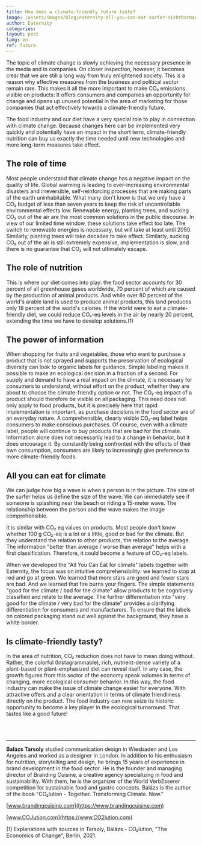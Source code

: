```yaml
---
title: How does a climate-friendly future taste?
image: /assets/images/blog/eaternity-all-you-can-eat-surfer-sichtbarmachung-co2.jpg
author: Eaternity
categories:
layout: post
lang: en
ref: future
---
```


The topic of climate change is slowly achieving the necessary presence in the media and in companies. On closer inspection, however, it becomes clear that we are still a long way from truly enlightened society. This is a reason why effective measures from the business and political sector remain rare. This makes it all the more important to make CO₂ emissions visible on products: It offers consumers and companies an opportunity for change and opens up unused potential in the area of marketing for those companies that act effectively towards a climate-friendly future. 
 
The food industry and our diet have a very special role to play in connection with climate change. Because changes here can be implemented very quickly and potentially have an impact in the short term, climate-friendly nutrition can buy us exactly the time needed until new technologies and more long-term measures take effect. 
 
## The role of time
Most people understand that climate change has a negative impact on the quality of life. Global warming is leading to ever-increasing environmental disasters and irreversible, self-reinforcing processes that are making parts of the earth uninhabitable. What many don't know is that we only have a CO₂ budget of less than seven years to keep the risk of uncontrollable environmental effects low.
Renewable energy, planting trees, and sucking CO₂ out of the air are the most common solutions in the public discourse. In view of our limited time window, these solutions take effect too late. The switch to renewable energies is necessary, but will take at least until 2050. Similarly, planting trees will take decades to take effect. Similarly, sucking CO₂ out of the air is still extremely expensive, implementation is slow, and there is no guarantee that CO₂ will not ultimately escape.
 
## The role of nutrition
This is where our diet comes into play: the food sector accounts for 30 percent of all greenhouse gases worldwide, 70 percent of which are caused by the production of animal products. And while over 80 percent of the world's arable land is used to produce animal products, this land produces only 18 percent of the world's calories. If the world were to eat a climate-friendly diet, we could reduce CO₂-eq levels in the air by nearly 20 percent, extending the time we have to develop solutions.(1)
 
## The power of information
When shopping for fruits and vegetables, those who want to purchase a product that is not sprayed and supports the preservation of ecological diversity can look to organic labels for guidance. Simple labeling makes it possible to make an ecological decision in a fraction of a second. For supply and demand to have a real impact on the climate, it is necessary for consumers to understand, without effort on the product, whether they are about to choose the climate-friendly option or not. 
The CO₂-eq impact of a product should therefore be visible on all packaging. This need does not only apply to food products, but it is precisely here that rapid implementation is important, as purchase decisions in the food sector are of an everyday nature. A comprehensible, clearly visible CO₂-eq label helps consumers to make conscious purchases. Of course, even with a climate label, people will continue to buy products that are bad for the climate. Information alone does not necessarily lead to a change in behavior, but it does encourage it. By constantly being confronted with the effects of their own consumption, consumers are likely to increasingly give preference to more climate-friendly foods.
 

 
## All you can eat for climate
We can judge how big a wave is when a person is in the picture. The size of the surfer helps us define the size of the wave: We can immediately see if someone is splashing near the beach or riding a 15-meter wave. The relationship between the person and the wave makes the image comprehensible. 

It is similar with CO₂ eq values on products. Most people don't know whether 100 g CO₂-eq is a lot or a little, good or bad for the climate. But they understand the relation to other products, the relation to the average. The information "better than average / worse than average" helps with a first classification. Therefore, it could become a feature of CO₂-eq labels.  

When we developed the "All You Can Eat for climate" labels together with Eaternity, the focus was on intuitive comprehensibility: we learned to stop at red and go at green. We learned that more stars are good and fewer stars are bad. And we learned that fire burns your fingers. The simple statements "good for the climate / bad for the climate" allow products to be cognitively classified and relate to the average. The further differentiation into "very good for the climate / very bad for the climate" provides a clarifying differentiation for consumers and manufacturers. To ensure that the labels on colored packaging stand out well against the background, they have a white border.
 
## Is climate-friendly tasty?
In the area of nutrition, CO₂ reduction does not have to mean doing without. Rather, the colorful (Instagrammable), rich, nutrient-dense variety of a plant-based or plant-emphasized diet can reveal itself. In any case, the growth figures from this sector of the economy speak volumes in terms of changing, more ecological consumer behavior. 
In this way, the food industry can make the issue of climate change easier for everyone. With attractive offers and a clear orientation in terms of climate friendliness directly on the product. The food industry can now seize its historic opportunity to become a key player in the ecological turnaround. That tastes like a good future!
 
<br />
<br />

________

 
**Balázs Tarsoly** studied communication design in Wiesbaden and Los Angeles and worked as a designer in London. In addition to his enthusiasm for nutrition, storytelling and design, he brings 15 years of experience in brand development in the food sector. He is the founder and managing director of Branding Cuisine, a creative agency specializing in food and sustainability. With them, he is the organizer of the World VerbEsserer competition for sustainable food and gastro concepts. Balázs is the author of the book "CO₂lution - Together. Transforming Climate. Now."

[www.brandingcuisine.com](https://www.brandingcuisine.com)

[www.CO₂lution.com](https://www.CO2lution.com)


(1) Explanations with sources in Tarsoly, Balázs - CO₂lution, "The Economics of Change", Berlin, 2021.



